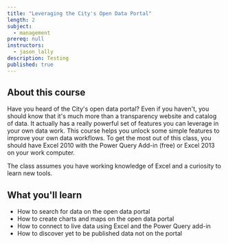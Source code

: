 ```yaml
---
title: "Leveraging the City's Open Data Portal"
length: 2
subject: 
  - management
prereq: null
instructors: 
  - jason_lally
description: Testing
published: true
---
```



## About this course
Have you heard of the City's open data portal? Even if you haven't, you should know that it's much more than a transparency website and catalog of data. It actually has a really powerful set of features you can leverage in your own data work. This course helps you unlock some simple features to improve your own data workflows. To get the most out of this class, you should have Excel 2010 with the Power Query Add-in (free) or Excel 2013 on your work computer. 

The class assumes you have working knowledge of Excel and a curiosity to learn new tools.

## What you'll learn

- How to search for data on the open data portal
- How to create charts and maps on the open data portal
- How to connect to live data using Excel and the Power Query add-in
- How to discover yet to be published data not on the portal
